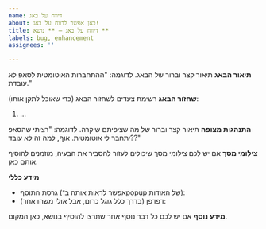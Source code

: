 ```yaml
---
name: דיווח על באג
about: כאן אפשר לדווח על באג!
title: דיווח על באג – ** נושא **
labels: bug, enhancement
assignees: ''

---
```


**תיאור הבאג**
תיאור קצר וברור של הבאג. לדוגמה: "ההתחברות האוטומטית לסאפ לא עובדת."

**שחזור הבאג**
רשימת צעדים לשחזור הבאג (כדי שאוכל לתקן אותו):
1. ...

**התנהגות מצופה**
תיאור קצר וברור של מה שציפיתם שיקרה. לדוגמה: "רציתי שהסאפ יתחבר לי אוטומטית. אוף, למה זה לא עובד??"

**צילומי מסך**
אם יש לכם צילומי מסך שיכולים לעזור להסביר את הבעיה, מוזמנים להוסיף אותם כאן.

**מידע כללי**
 - גרסת התוסף (אפשר לראות אותה ב־popup של האודות):
 - דפדפן (בדרך כלל גוגל כרום, אבל אולי משהו אחר):

**מידע נוסף**
אם יש לכם כל דבר נוסף אחר שתרצו להוסיף בנושא, כאן המקום.
